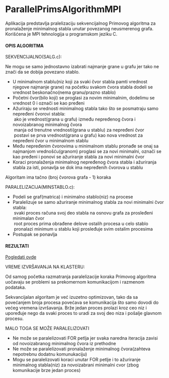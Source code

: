 # ParallelPrimsAlgorithmMPI

Aplikacija predstavlja pralelizaciju sekvencijalnog Primovog algoritma 
za pronalaženje minimalnog stabla unutar povezanog neusmerenog grafa.
Korišćena je MPI tehnologija u programskom jeziku C.

#### OPIS ALGORITMA
 
SEKVENCIJALNO(SALG.c):

Ne mogu se samo jednostavno izabrati najmanje grane u grafu 
jer tako ne znači da se dobija povezano stablo.

- U minimalnom stablu(niz koji za svaki čvor stabla pamti vrednost njegove najmanje grane) 
na početku svakom čvora stabla dodeli se vrednost beskonačno(nema granu/prazno stablo)
- Početni čvor(bilo koji) se proglasi za novim minimalnim, dodelimu se vrednost 0 i označi se kao pređeni
- Ažuriraju se vrednosti minimalnog stabla tako što se posmatraju samo nepređeni čvorovi stabla:<br/>
&nbsp;ako je vrednost(grana u grafu) između nepređenog čvora i novoizabranog minimalnog čvora<br/>
&nbsp;manja od trenutne vrednosti(grana u stablu) za nepređeni čvor<br/>
&nbsp;postavi se prva vrednost(grana u grafu) kao nova vrednost za nepređeni čvor u minimalnom stablu
- Među nepređenim čvorovima u minimalnom stablu pronađe se onaj sa najmanjom vrednošću(granom)
proglasi se za novi minimalni, označi se kao pređeni i ponovi se ažuriranje stabla za novi minimalni čvor
- Koraci pronalaženja minimalnog nepređenog čvora stabla i ažuriranja stabla za isti, 
ponavlja se dok ima nepređenih čvorova u stablu

Algoritam ima tačno (broj čvorova grafa - 1) koraka


PARALELIZACIJA(MINSTABLO.c):

- Podeli se graf(matrica) i minimalno stablo(niz) na procese
- Paralelizuje se samo ažuriranje minimalnog stabla za novi minimalni čvor stabla:<br/>
&nbsp;svaki proces računa svoj deo stabla na osnovu grafa za prosleđeni minimalan čvor<br/>
&nbsp;root proces prima obrađene delove ostalih procesa u celo stablo<br/>
&nbsp;pronalazi minimum u stablu koji prosleđuje svim ostalim procesima 
- Postupak se ponavlja

#### REZULTATI
[Pogledati ovde](https://github.com/zaricu22/ParallelPrimsAlgorithmMPI/blob/master/Vreme%20izvrs%20na%20klasteru.pdf)

VREME IZVRŠAVANJA NA KLASTERU:

Od samog početka razmatranja paralelizacije koraka Primovog algoritma
uočavaju se problemi sa prekomernom komunikacijom i razmenom podataka.

Sekvancijalan algoritam je već izuzetno optimizovan,
tako da sa povećanjem broja procesa povećava se komunikacija
što samo dovodi do većeg vremena izvršavanja.
Brže jedan proces prolazi kroz ceo niz i upoređuje nego da 
svaki proces to uradi za svoj deo niza i pošalje glavnom procesu.

MALO TOGA SE MOŽE PARALELIZOVATI
- Ne može se paralelizovati FOR petlja 
jer svaka naredna iteracija zavisi od novoizabranog minimalnog čvora iz prethodne
- Ne može se paralelizovati pronalaženje minimalnog čvora(zahteva nepotrebnu dodatnu komunukaciju)
- Mogu se paralelizovati koraci unutar FOR petlje i to ažuriranje minimalnog stabla(niz) za novoizabrani minimalni cvor
(zbog komunikacije brze jedan proces)


